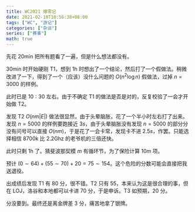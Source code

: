 ```yaml
---
title: WC2021 爆零记
date: 2021-02-10T10:56:38+08:00
tags: ["WC", "游记"]
categories: ["杂谈"]
series: ["赛事"]
math: true
---
```


先花 $20 \text{min}$ 把所有题看了一遍，但是什么想法都没有。

$30 \text{min}$ 时开始硬刚 T1，想到 $1\text{h}$ 时想出了一个结论，然后打了一个假做法。稍微改进了一下，得到了一个（应该）没什么问题的 $O(n^2\log n)$ 假做法，过掉 $n=3000$ 的样例。

此时已是 $10:30$ 左右。由于不确定 T1 的做法是否是对的，反复校验了一会才开始做 T2。

发现 T2 $O(nm|E|)$ 做法很显然，由于头晕脑胀，花了一个半小时左右打了出来。发现 $n=5000$ 的样例要跑接近 $3s$，由于头晕脑胀没有发现 $n=5000$ 的部分分没有问号可以直接 $O(nm)$，于是花了一会卡常，发现卡不进 $2.5s$，作罢。只能选择相信 8700k 比 $2.2\text{Ghz}$ 的老爷机的三倍还快。

此时只剩 $1\text{h}$ 了。猜斐波那契模 $m$ 有循环节，为了保险计算 $10m$ 项。

预计 $(0\sim 64)+(55\sim 70)+20=75\sim 154$。这个危险的分数可能会直接把我送退役。

出成绩后发现 T1 有 $80$ 分，很不错。T2 只有 $55$，本来认为这是很合理的事，但在 LOJ，洛谷和本地都可以卡进 $70$ 分，于是申诉。T3 如预期，$20$ 分。

分没要到。最终还是离金牌差 $3$ 分，痛苦地拿了银牌。